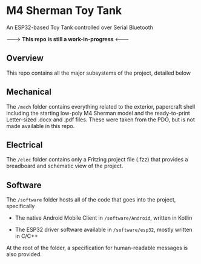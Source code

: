 # M4 Sherman Toy Tank

An ESP32-based Toy Tank controlled over Serial Bluetooth

---> **This repo is still a work-in-progress** <---

## Overview

This repo contains all the major subsystems of the project, detailed below

## Mechanical

The `/mech` folder contains everything related to the exterior, papercraft shell including the starting low-poly M4 Sherman model and the ready-to-print Letter-sized .docx and .pdf files. These were taken from the PDO, but is not made available in this repo.

## Electrical

The `/elec` folder contains only a Fritzing project file (.fzz) that provides a breadboard and schematic view of the project.

## Software

The `/software` folder hosts all of the code that goes into the project, specifically

- The native Android Mobile Client in `/software/Android`, written in Kotlin

- The ESP32 driver software available in `/software/esp32`, mostly written in C/C++

At the root of the folder, a specification for human-readable messages is also provided.

